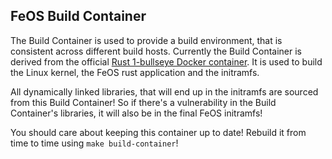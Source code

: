 FeOS Build Container
---------------------

The Build Container is used to provide a build environment, that is consistent across different build hosts.
Currently the Build Container is derived from the official [Rust 1-bullseye Docker container](https://hub.docker.com/_/rust). It is used to build the Linux kernel, the FeOS rust application and the initramfs.

All dynamically linked libraries, that will end up in the initramfs are sourced from this Build Container!
So if there's a vulnerability in the Build Container's libraries, it will also be in the final FeOS initramfs!

You should care about keeping this container up to date!
Rebuild it from time to time using `make build-container`!